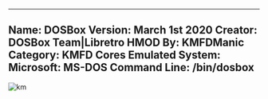 -----------------------
Name: DOSBox
Version: March 1st 2020
Creator: DOSBox Team|Libretro
HMOD By: KMFDManic
Category: KMFD Cores
Emulated System: Microsoft: MS-DOS
Command Line: /bin/dosbox
-----------------------
![km](https://i.imgur.com/SctPuCC.png)
